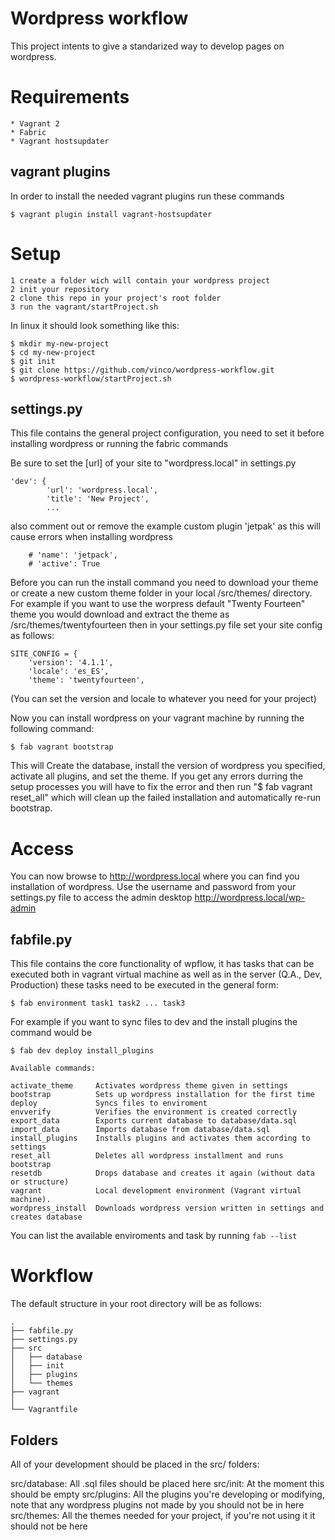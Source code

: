 # Wordpress workflow

This project intents to give a standarized way to develop pages on wordpress. 

# Requirements

    * Vagrant 2
    * Fabric
    * Vagrant hostsupdater 

## vagrant plugins

In order to install the needed vagrant plugins run these commands

```
$ vagrant plugin install vagrant-hostsupdater

```

# Setup

    1 create a folder wich will contain your wordpress project
    2 init your repository
    2 clone this repo in your project's root folder
    3 run the vagrant/startProject.sh

In linux it should look something like this:

```
$ mkdir my-new-project
$ cd my-new-project
$ git init
$ git clone https://github.com/vinco/wordpress-workflow.git
$ wordpress-workflow/startProject.sh

```

## settings.py

This file contains the general project configuration, you need to set it before
installing wordpress or running the fabric commands

Be sure to set the [url] of your site to "wordpress.local" in settings.py

```
'dev': {
        'url': 'wordpress.local',
        'title': 'New Project',
        ...
```

also comment out or remove the example custom plugin 'jetpak' as this will cause errors when installing wordpress

```
    # 'name': 'jetpack',
    # 'active': True
```

Before you can run the install command you need to download your theme or create a new custom theme folder in your local /src/themes/ directory.
For example if you want to use the worpress default "Twenty Fourteen" theme you would download and extract the theme as /src/themes/twentyfourteen
then in your settings.py file set your site config as follows:

```
SITE_CONFIG = {
    'version': '4.1.1',
    'locale': 'es_ES',
    'theme': 'twentyfourteen',
```
(You can set the version and locale to whatever you need for your project)

Now you can install wordpress on your vagrant machine by running the following command:

```
$ fab vagrant bootstrap
```
This will Create the database, install the version of wordpress you specified, activate all plugins, and set the theme. 
If you get any errors durring the setup processes you will have to fix the error and then run "$ fab vagrant reset_all" which will clean up the failed installation and automatically re-run bootstrap.


# Access

You can now browse to http://wordpress.local where you can find you installation of wordpress.
Use the username and password from your settings.py file to access the admin desktop http://wordpress.local/wp-admin

## fabfile.py

This file contains the core functionality of wpflow, it has tasks that can be
executed both in vagrant virtual machine as well as in the server (Q.A., Dev, Production)
these tasks need to be executed in the general form:

``$ fab environment task1 task2 ... task3``

For example if you want to sync files to dev and the install plugins the command would be

```
$ fab dev deploy install_plugins

Available commands:

activate_theme     Activates wordpress theme given in settings
bootstrap          Sets up wordpress installation for the first time
deploy             Syncs files to enviroment
envverify          Verifies the environment is created correctly
export_data        Exports current database to database/data.sql
import_data        Imports database from database/data.sql
install_plugins    Installs plugins and activates them according to settings
reset_all          Deletes all wordpress installment and runs bootstrap
resetdb            Drops database and creates it again (without data or structure)
vagrant            Local development environment (Vagrant virtual machine).
wordpress_install  Downloads wordpress version written in settings and creates database
```

You can list the available enviroments and task by running ``fab --list``


# Workflow

The default structure in your root directory will be as follows:

 ```
 . 
 ├── fabfile.py 
 ├── settings.py
 ├── src
 │   ├── database
 │   ├── init
 │   ├── plugins
 │   └── themes
 ├── vagrant
 │
 └── Vagrantfile
 ```

## Folders

All of your development should be placed in the src/ folders:

src/database: All .sql files should be placed here
src/init:     At the moment this should be empty
src/plugins:  All the plugins you're developing or modifying, note that
              any wordpress plugins not made by you should not be in here
src/themes:   All the themes needed for your project, if you're not using it
              it should not be here 

